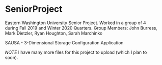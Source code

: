 # SeniorProject
Eastern Washington University Senior Project. 
Worked in a group of 4 during Fall 2019 and Winter 2020 Quarters. 
Group Members:
John Burress,
Mark Dietzler,
Ryan Houghton,
Sarah Marchinko 

SAUSA - 3-Dimensional Storage Configuration Application

*NOTE* I have many more files for this project to upload (which I plan to soon). 
